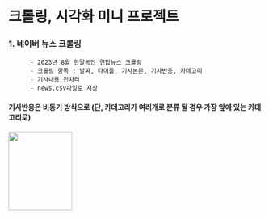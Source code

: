 # 크롤링, 시각화 미니 프로젝트

### 1. 네이버 뉴스 크롤링
```
      - 2023년 8월 한달동안 연합뉴스 크롤링 
      - 크롤링 항목 : 날짜, 타이틀, 기사본문, 기사반응, 카테고리
      - 기사내용 전차리 
      - news.csv파일로 저장
```



#### 기사반응은 비동기 방식으로 (단, 카테고리가 여러개로 분류 될 경우 가장 앞에 있는 카테고리로)


<img src="https://github.com/yumioh/data_analysis/assets/38059057/8547f4ff-fd7f-478c-8ad4-dc66fc0c8475" width="50%" height="20%" align="center" />



